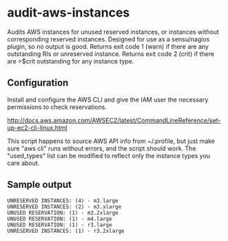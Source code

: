 # audit-aws-instances
Audits AWS instances for unused reserved instances, or instances without corresponding reserved instances.  Designed for use as a sensu/nagios plugin, so no output is good.  Returns exit code 1 (warn) if there are any outstanding RIs or unreserved instance.  Returns exit code 2 (crit) if there are >$crit outstanding for any instance type.

## Configuration
Install and configure the AWS CLI and give the IAM user the necessary permissions to check reservations.

http://docs.aws.amazon.com/AWSEC2/latest/CommandLineReference/set-up-ec2-cli-linux.html

This script happens to source AWS API info from ~/.profile, but just make sure "aws cli" runs without errors, and the script should work.  The "used_types" list can be modified to reflect only the instance types you care about.

## Sample output
```
UNRESERVED INSTANCES: (4) - m3.large
UNRESERVED INSTANCES: (2) - m3.xlarge
UNUSED RESERVATION: (1) - m3.2xlarge
UNUSED RESERVATION: (1) - m4.large
UNUSED RESERVATION: (1) - r3.large
UNRESERVED INSTANCES: (1) - r3.2xlarge
```
